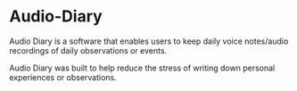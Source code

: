 # Audio-Diary
Audio Diary is a software that enables users to keep daily voice notes/audio recordings of daily observations or events.

Audio Diary was built to help reduce the stress of writing down personal experiences or observations. 
